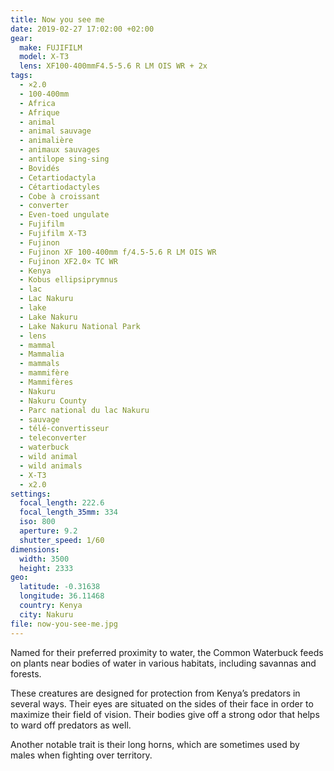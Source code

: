 ```yaml
---
title: Now you see me
date: 2019-02-27 17:02:00 +02:00
gear:
  make: FUJIFILM
  model: X-T3
  lens: XF100-400mmF4.5-5.6 R LM OIS WR + 2x
tags:
  - ×2.0
  - 100-400mm
  - Africa
  - Afrique
  - animal
  - animal sauvage
  - animalière
  - animaux sauvages
  - antilope sing-sing
  - Bovidés
  - Cetartiodactyla
  - Cétartiodactyles
  - Cobe à croissant
  - converter
  - Even-toed ungulate
  - Fujifilm
  - Fujifilm X-T3
  - Fujinon
  - Fujinon XF 100-400mm f/4.5-5.6 R LM OIS WR
  - Fujinon XF2.0× TC WR
  - Kenya
  - Kobus ellipsiprymnus
  - lac
  - Lac Nakuru
  - lake
  - Lake Nakuru
  - Lake Nakuru National Park
  - lens
  - mammal
  - Mammalia
  - mammals
  - mammifère
  - Mammifères
  - Nakuru
  - Nakuru County
  - Parc national du lac Nakuru
  - sauvage
  - télé-convertisseur
  - teleconverter
  - waterbuck
  - wild animal
  - wild animals
  - X-T3
  - x2.0
settings:
  focal_length: 222.6
  focal_length_35mm: 334
  iso: 800
  aperture: 9.2
  shutter_speed: 1/60
dimensions:
  width: 3500
  height: 2333
geo:
  latitude: -0.31638
  longitude: 36.11468
  country: Kenya
  city: Nakuru
file: now-you-see-me.jpg
---
```


Named for their preferred proximity to water, the Common Waterbuck feeds on plants near bodies of water in various habitats, including savannas and forests.

These creatures are designed for protection from Kenya’s predators in several ways. Their eyes are situated on the sides of their face in order to maximize their field of vision. Their bodies give off a strong odor that helps to ward off predators as well.

Another notable trait is their long horns, which are sometimes used by males when fighting over territory.
